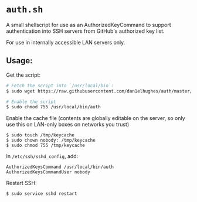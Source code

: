 # `auth.sh`

A small shellscript for use as an AuthorizedKeyCommand to support authentication into SSH servers from GitHub's authorized key list.

For use in internally accessible LAN servers only.

## Usage:

Get the script:

```sh
# Fetch the script into `/usr/local/bin`:
$ sudo wget https://raw.githubusercontent.com/dan1elhughes/auth/master/auth.sh -O /usr/local/bin/auth

# Enable the script
$ sudo chmod 755 /usr/local/bin/auth
```

Enable the cache file (contents are globally editable on the server, so only use this on LAN-only boxes on networks you trust)

```
$ sudo touch /tmp/keycache
$ sudo chown nobody: /tmp/keycache
$ sudo chmod 755 /tmp/keycache
```

In `/etc/ssh/sshd_config`, add:

```
AuthorizedKeysCommand /usr/local/bin/auth
AuthorizedKeysCommandUser nobody
```

Restart SSH:

```
$ sudo service sshd restart
```
